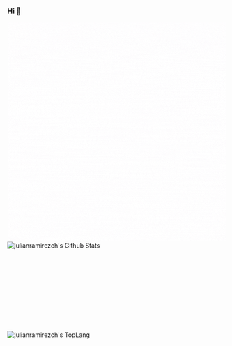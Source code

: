 ### Hi 👋
<div align="center">
    <img src ="https://github.com/julianramirezch/julianramirezch/raw/master/software_developer.gif">
</div>

<div style="-webkit-column-count: 2; -moz-column-count: 2; column-count: 2; -webkit-column-rule: 1px dotted #e0e0e0; -moz-column-rule: 1px dotted #e0e0e0; column-rule: 1px dotted #e0e0e0;">
    <div style="display: inline-block;">
        <img width="450" height="200" img align="left" alt="julianramirezch's Github Stats" src="https://github-readme-stats.vercel.app/api?username=julianramirezch&theme=dark&show_icons=true" class="responsive" />
    </div>
    <br/>
    <div style="display: inline-block;">
        <img width="370" img align="center" alt="julianramirezch's TopLang" src="https://github-readme-stats.vercel.app/api/top-langs/?username=julianramirezch&theme=radical&layout=compact&hide_border=true&count_private=true" margin-bottom="10px" class="responsive"/>
    </div>
</div>
<br/>


<!--
**julianramirezch/julianramirezch** is a ✨ _special_ ✨ repository because its `README.md` (this file) appears on your GitHub profile.

Here are some ideas to get you started:

- 🔭 I’m currently working on ...
- 🌱 I’m currently learning ...
- 👯 I’m looking to collaborate on ...
- 🤔 I’m looking for help with ...
- 💬 Ask me about ...
- 📫 How to reach me: ...
- 😄 Pronouns: ...
- ⚡ Fun fact: ...
-->
